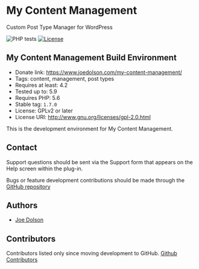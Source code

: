 # My Content Management

Custom Post Type Manager for WordPress

![PHP tests](https://github.com/joedolson/my-content-management/workflows/PHP%20tests/badge.svg) [![License](https://img.shields.io/badge/license-GPL--2.0%2B-green.svg)](https://www.gnu.org/license/gpl-2.0.html)

## My Content Management Build Environment

* Donate link: https://www.joedolson.com/my-content-management/
* Tags: content, management, post types
* Requires at least: 4.2
* Tested up to: 5.9
* Requires PHP: 5.6
* Stable tag: `1.7.0`
* License: GPLv2 or later
* License URI: http://www.gnu.org/licenses/gpl-2.0.html

This is the development environment for My Content Management.

## Contact

Support questions should be sent via the Support form that appears on the Help screen within the plug-in.

Bugs or feature development contributions should be made through the [GitHub repository](https://github.com/joedolson/my-content-management/issues)

## Authors

* [Joe Dolson](https://www.joedolson.com)

## Contributors

Contributors listed only since moving development to GitHub. [Github Contributors](https://github.com/joedolson/my-content-management/graphs/contributors)
